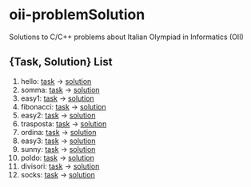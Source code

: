 # oii-problemSolution
Solutions to C/C++ problems about Italian Olympiad in Informatics (OII)

## {Task, Solution} List

1. hello: [task](https://digit.olinfo.it/#/task/hello/statement) -> [solution](https://github.com/Garenella/oii-problemSolution/blob/master/hello.c)
2. somma: [task](https://digit.olinfo.it/#/task/somma/statement) -> [solution](https://github.com/Garenella/oii-problemSolution/blob/master/somma.c)
3. easy1: [task](https://digit.olinfo.it/#/task/easy1/statement) -> [solution](https://github.com/Garenella/oii-problemSolution/blob/master/easy1.c)
4. fibonacci: [task](https://digit.olinfo.it/#/task/fibonacci/statement) -> [solution](https://github.com/Garenella/oii-problemSolution/blob/master/fibonacci.c)
5. easy2: [task](https://digit.olinfo.it/#/task/easy2/statement) -> [solution](https://github.com/Garenella/oii-problemSolution/blob/master/easy2.c)
6. trasposta: [task](https://digit.olinfo.it/#/task/trasposta/statement) -> [solution](https://github.com/Garenella/oii-problemSolution/blob/master/trasposta.c)
6. ordina: [task](https://digit.olinfo.it/#/task/ordina/statement) -> [solution](https://github.com/Garenella/oii-problemSolution/blob/master/ordina.c)
7. easy3: [task](https://digit.olinfo.it/#/task/easy3/statement) -> [solution](https://github.com/Garenella/oii-problemSolution/blob/master/easy3.c)
8. sunny: [task](https://digit.olinfo.it/#/task/sunny/statement) -> [solution](https://github.com/Garenella/oii-problemSolution/blob/master/sunnydale.cpp)
9. poldo: [task](https://digit.olinfo.it/#/task/poldo/statement) -> [solution](https://github.com/Garenella/oii-problemSolution/blob/master/poldo.c)
10. divisori: [task](https://digit.olinfo.it/#/task/divisori/statement) -> [solution](https://github.com/Garenella/oii-problemSolution/blob/master/divisori.c)
11. socks: [task](https://digit.olinfo.it/#/task/socks/statement) -> [solution](https://github.com/Garenella/oii-problemSolution/blob/master/socks.cpp)
